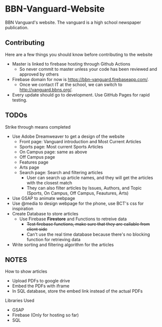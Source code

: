 # BBN-Vanguard-Website
BBN Vanguard's website. The vanguard is a high school newspaper publication.

## Contributing

Here are a few things you should know before contributing to the website
- Master is linked to firebase hosting through Github Actions
    - So never commit to master unless your code has been reviewed and approved by others
- Firebase domain for now is https://bbn-vanguard.firebaseapp.com/.
    - Once we contact IT at the school, we can switch to http://vanguard.bbns.org/.
- Every update should go to development. Use GitHub Pages for rapid testing.


## TODOs
Strike through means completed

- Use Adobe Dreamweaver to get a design of the website
    - Front page: Vanguard introduction and Most Current Articles
    - Sports page: Most current Sports Articles
    - On Campus page: same as above
    - Off Campus page
    - Features page
    - Arts page
    - Search page: Search and filtering articles
    	- User can search up article names, and they will get the articles with the closest match
		- They can also filter articles by Issues, Authors, and Topic (Sports, On Campus, Off Campus, Feautures, Arts)
- Use GSAP to animate webpage
- Use @media to design webpage for the phone, use BCT's css for inspiration
- Create Database to store articles
	- Use Firebase **Firestore** and Functions to retreive data
		- ~~Test firebase functions, make sure that they are callable from client side~~
		- Can't use the real time database because there's no blocking function for retrieving data
- Write sorting and filtering algorithm for the articles

## NOTES

How to show articles
- Upload PDFs to google drive
- Embed the PDFs with iframe
- In SQL database, store the embed link instead of the actual PDFs

Libraries Used
- GSAP
- Firebase (Only for hosting so far)
- SQL